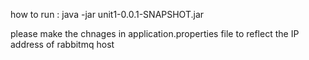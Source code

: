how to run : java -jar unit1-0.0.1-SNAPSHOT.jar

please make the chnages in application.properties file to reflect the IP address of rabbitmq host 

